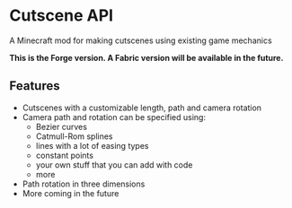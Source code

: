 # Cutscene API
A Minecraft mod for making cutscenes using existing game mechanics

**This is the Forge version. A Fabric version will be available in the future.**

## Features
- Cutscenes with a customizable length, path and camera rotation
- Camera path and rotation can be specified using:
  - Bezier curves
  - Catmull-Rom splines
  - lines with a lot of easing types
  - constant points
  - your own stuff that you can add with code
  - more
- Path rotation in three dimensions
- More coming in the future